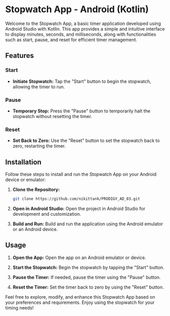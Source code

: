# Stopwatch App - Android (Kotlin)

Welcome to the Stopwatch App, a basic timer application developed using Android Studio with Kotlin. This app provides a simple and intuitive interface to display minutes, seconds, and milliseconds, along with functionalities such as start, pause, and reset for efficient timer management.

## Features

### Start
- **Initiate Stopwatch:** Tap the "Start" button to begin the stopwatch, allowing the timer to run.

### Pause
- **Temporary Stop:** Press the "Pause" button to temporarily halt the stopwatch without resetting the timer.

### Reset
- **Set Back to Zero:** Use the "Reset" button to set the stopwatch back to zero, restarting the timer.

## Installation

Follow these steps to install and run the Stopwatch App on your Android device or emulator:

1. **Clone the Repository:**
   ```bash
   git clone https://github.com/nikittank/PRODIGY_AD_03.git
   ```

2. **Open in Android Studio:**
   Open the project in Android Studio for development and customization.

3. **Build and Run:**
   Build and run the application using the Android emulator or an Android device.

## Usage

1. **Open the App:**
   Open the app on an Android emulator or device.

2. **Start the Stopwatch:**
   Begin the stopwatch by tapping the "Start" button.

3. **Pause the Timer:**
   If needed, pause the timer using the "Pause" button.

4. **Reset the Timer:**
   Set the timer back to zero by using the "Reset" button.

Feel free to explore, modify, and enhance this Stopwatch App based on your preferences and requirements. Enjoy using the stopwatch for your timing needs!
